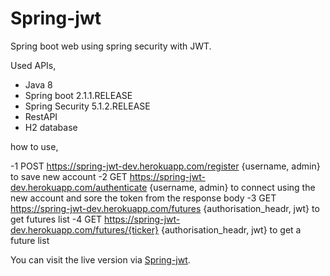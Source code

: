 Spring-jwt
==========================

Spring boot web using spring security with JWT.

Used APIs,

- Java 8
- Spring boot 2.1.1.RELEASE
- Spring Security 5.1.2.RELEASE
- RestAPI
- H2 database

how to use,

-1 POST https://spring-jwt-dev.herokuapp.com/register {username, admin} to save new account
-2 GET https://spring-jwt-dev.herokuapp.com/authenticate {username, admin} to connect using the new account and sore the token from the response body
-3 GET https://spring-jwt-dev.herokuapp.com/futures {authorisation_headr, jwt}  to get futures list
-4 GET https://spring-jwt-dev.herokuapp.com/futures/{ticker} {authorisation_headr, jwt}  to get a future list

You can visit the live version via [Spring-jwt](https://spring-jwt-dev.herokuapp.com//).


